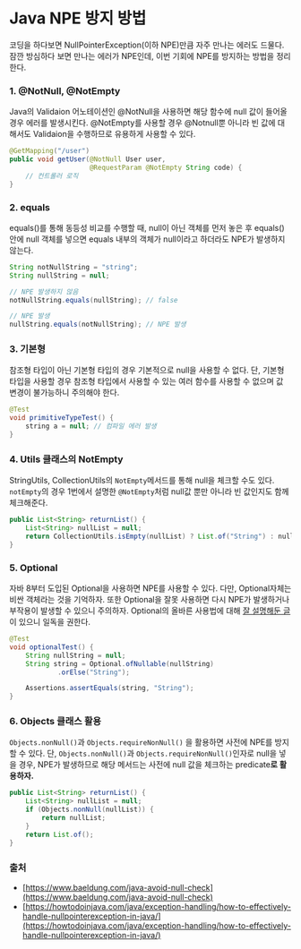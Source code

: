 # Java NPE 방지 방법

코딩을 하다보면 NullPointerException(이하 NPE)만큼 자주 만나는 에러도 드물다. 잠깐 방심하다 보면 만나는 에러가 NPE인데, 이번 기회에 NPE를 방지하는 방법을 정리한다. 

### 1. @NotNull, @NotEmpty
Java의 Validaion 어노테이션인 @NotNull을 사용하면 해당 함수에 null 값이 들어올 경우 에러를 발생시킨다.
@NotEmpty를 사용할 경우 @Notnull뿐 아니라 빈 값에 대해서도 Validaion을 수행하므로 유용하게 사용할 수 있다.

```java
@GetMapping("/user")
public void getUser(@NotNull User user,
                    @RequestParam @NotEmpty String code) {
    // 컨트롤러 로직 
}
```

### 2. equals
equals()를 통해 동등성 비교를 수행할 때, null이 아닌 객체를 먼저 놓은 후 equals()안에 null 객체를 넣으면 equals 내부의 객체가 null이라고 하더라도 NPE가 발생하지 않는다. 
```java
String notNullString = "string";
String nullString = null;

// NPE 발생하지 않음
notNullString.equals(nullString); // false

// NPE 발생
nullString.equals(notNullString); // NPE 발생
```

### 3. 기본형
참조형 타입이 아닌 기본형 타입의 경우 기본적으로 null을 사용할 수 없다.
단, 기본형 타입을 사용할 경우 참조형 타입에서 사용할 수 있는 여러 함수를 사용할 수 없으며 값 변경이 불가능하니 주의해야 한다.

```java
@Test
void primitiveTypeTest() {
    string a = null; // 컴파일 에러 발생 
}
```

### 4. Utils 클래스의 NotEmpty
StringUtils, CollectionUtils의 `NotEmpty`메서드를 통해 null을 체크할 수도 있다. `notEmpty`의 경우 1번에서 설명한 `@NotEmpty`처럼 null값 뿐만 아니라 빈 값인지도 함께 체크해준다. 
```java
public List<String> returnList() {
    List<String> nullList = null;
    return CollectionUtils.isEmpty(nullList) ? List.of("String") : nullList;
}
```

### 5. Optional
자바 8부터 도입된 Optional을 사용하면 NPE를 사용할 수 있다. 다만, Optional자체는 비싼 객체라는 것을 기억하자. 또한 Optional을 잘못 사용하면 다시 NPE가 발생하거나 부작용이 발생할 수 있으니 주의하자. 
Optional의 올바른 사용법에 대해 [잘 설명해둔 글](https://homoefficio.github.io/2019/10/03/Java-Optional-%EB%B0%94%EB%A5%B4%EA%B2%8C-%EC%93%B0%EA%B8%B0/)이 있으니 일독을 권한다.

```java
@Test
void optionalTest() {
    String nullString = null;
    String string = Optional.ofNullable(nullString)
            .orElse("String");

    Assertions.assertEquals(string, "String");
}
```

### 6. Objects 클래스 활용
`Objects.nonNull()`과 `Objects.requireNonNull()` 을 활용하면 사전에 NPE를 방지할 수 있다. 
단, `Objects.nonNull()`과 `Objects.requireNonNull()`인자로 null을 넣을 경우, NPE가 발생하므로 해당 메서드는 사전에 null 값을 체크하는 predicate**로 활용하자.**

```java
public List<String> returnList() {
    List<String> nullList = null;
    if (Objects.nonNull(nullList)) {
        return nullList;
    }
    return List.of();
}
```

### 출처
- [https://www.baeldung.com/java-avoid-null-check](https://www.baeldung.com/java-avoid-null-check)
- [https://howtodoinjava.com/java/exception-handling/how-to-effectively-handle-nullpointerexception-in-java/](https://howtodoinjava.com/java/exception-handling/how-to-effectively-handle-nullpointerexception-in-java/)
